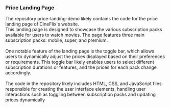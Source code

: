 <h3>Price Landing Page</h3>
<p>The repository price-landing-demo likely contains the code for the price landing page of CineFlix's website. <br>
  This landing page is designed to showcase the various subscription packs available for users to watch movies. The page features three main subscription packs: mobile, super, and premium.<br><br>
One notable feature of the landing page is the toggle bar, which allows users to dynamically adjust the prices displayed based on their preferences or requirements. This toggle bar likely enables users to select different subscription durations or features, and the prices for each pack change accordingly.<br><br>
The code in the repository likely includes HTML, CSS, and JavaScript files responsible for creating the user interface elements, handling user interactions such as toggling between subscription packs and updating prices dynamically</p>
